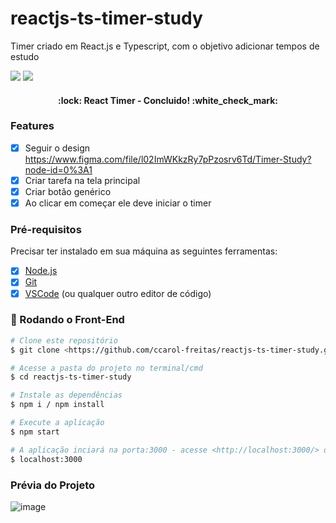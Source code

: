 # reactjs-ts-timer-study

<p>Timer criado em React.js e Typescript, com o objetivo adicionar tempos de estudo </p>

<div>
	<img src="https://img.shields.io/badge/React-20232A?style=for-the-badge&logo=react&logoColor=61DAFB" />
	<img src="https://img.shields.io/badge/TypeScript-007ACC?style=for-the-badge&logo=typescript&logoColor=white" />
</div>

<h4 align="center"> 
	:lock: React Timer - Concluido!  :white_check_mark:
</h4>

### Features

- [x] Seguir o design https://www.figma.com/file/l02ImWKkzRy7pPzosrv6Td/Timer-Study?node-id=0%3A1
- [x] Criar tarefa na tela principal
- [x] Criar botão genérico
- [x] Ao clicar em começar ele deve iniciar o timer

### Pré-requisitos

<p>Precisar ter instalado em sua máquina as seguintes ferramentas:</p>

- [x] [Node.js](https://nodejs.org/en/)
- [x] [Git](https://git-scm.com)
- [x] [VSCode](https://code.visualstudio.com/) (ou qualquer outro editor de código)

### 🎲 Rodando o Front-End

```bash
# Clone este repositório
$ git clone <https://github.com/ccarol-freitas/reactjs-ts-timer-study.git>

# Acesse a pasta do projeto no terminal/cmd
$ cd reactjs-ts-timer-study

# Instale as dependências
$ npm i / npm install

# Execute a aplicação
$ npm start

# A aplicação inciará na porta:3000 - acesse <http://localhost:3000/> ou na que estiver disponivel em seu computador
$ localhost:3000
```
### Prévia do Projeto
![image](https://user-images.githubusercontent.com/54582414/163694179-870e8623-0651-4810-977b-f4963b9d3ae2.png)



